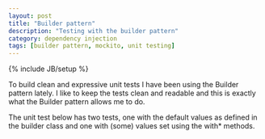```yaml
---
layout: post
title: "Builder pattern"
description: "Testing with the builder pattern"
category: dependency injection
tags: [builder pattern, mockito, unit testing]
---
```

{% include JB/setup %}

To build clean and expressive unit tests I have been using the Builder pattern lately. I like to keep the tests clean and readable and this is exactly what the Builder pattern allows me to do.

The unit test below has two tests, one with the default values as defined in the builder class and one with (some) values set using the with* methods. 

<script src="https://gist.github.com/wwillems/b6e847925bb82d13cfbe.js"></script>

<script src="https://gist.github.com/wwillems/4dd90db4896940fdb0d7.js"></script>

